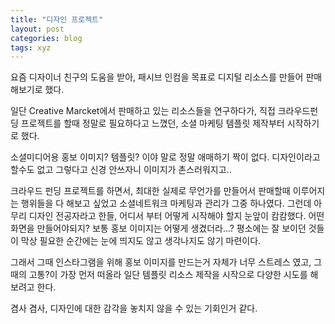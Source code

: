 ```yaml
---
title: "디자인 프로젝트"
layout: post
categories: blog
tags: xyz
---
```


요즘 디자이너 친구의 도움을 받아, 패시브 인컴을 목표로 디지털 리소스를 만들어 판매해보기로 했다.

일단 Creative Marcket에서 판매하고 있는 리소스들을 연구하다가, 직접 크라우드펀딩 프로젝트를 할때 정말로 필요하다고 느꼈던, 소셜 마케팅 템플릿 제작부터 시작하기로 했다.

소셜미디어용 홍보 이미지? 템플릿? 이야 말로 정말 애매하기 짝이 없다. 디자인이라고 할수도 없고 그렇다고 신경 안쓰자니 이미지가 촌스러워지고..

크라우드 펀딩 프로젝트를 하면서, 최대한 실제로 무언가를 만들어서 판매할때 이루어지는 행위들을 다 해보고 싶었고 소셜네트워크 마케팅과 관리가 그중 하나였다. 그런데 아무리 디자인 전공자라고 한들, 어디서 부터 어떻게 시작해야 할지 눈앞이 캄캄했다. 어떤 화면을 만들어야되지? 보통 홍보 이미지는 어떻게 생겼더라...? 평소에는 잘 보이던 것들이 막상 필요한 순간에는 눈에 띄지도 않고 생각나지도 않기 마련이다.

그래서 그때 인스타그램을 위해 홍보 이미지를 만드는거 자체가 너무 스트레스 였고, 그때의 고통?이 가장 먼저 떠올라 일단 템플릿 리소스 제작을 시작으로 다양한 시도를 해보려고 한다.

겸사 겸사, 디자인에 대한 감각을 놓치지 않을 수 있는 기회인거 같다.
